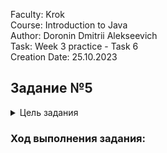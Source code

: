 Faculty: Krok  
Course: Introduction to Java  
Author: Doronin Dmitrii Alekseevich  
Task: Week 3 practice - Task 6  
Creation Date: 25.10.2023

## Задание №5
<details>
<summary>Цель задания</summary>

Предположим, вы принимаете участие в разработке небольшого приложения по аннотированию (разметке) изображений с целью последующего использования этой разметки для обучения моделей computer vision. В этом приложении пользователь может выделять области на изображении с помощью прямоугольников и окружностей и подписывать их произвольным текстом.

Вся разметка для изображения представляется массивом Annotation[].

В приложении определен класс аннотированного изображения:

class AnnotatedImage {

private final String imagePath;

private final Annotation[] annotations;



public AnnotatedImage(String imagePath, Annotation... annotations) {
this.imagePath = imagePath;
this.annotations = annotations;
}

public String getImagePath() {
return this.imagePath;
}

public Annotation[] getAnnotations() {
return this.annotations;
}
}


Определите класс Annotation для представления данных разметки (данные: подпись и фигура) и классы Figure, Rectangle, Circle для задания размеченных областей.

Прямоугольники определяются координатами левого нижнего и правого верхнего углов, а окружности - координатами центра и радиусом.

Переопределите метод toString класса Annotation так, чтобы в результат выводилась информация о полях и вложенных объектах. Формат вывода:


Окружность:

“Circle (<X0>, <Y0>), <R>: <Подпись>”

Прямоугольник:

“Rectangle (<X1>, <Y1>), (<X2>, <Y2>): <Подпись>”

Например:

Circle (100, 100), 10: Tree
Rectangle (100, 100), (150, 200): Car

Так же от пользователей пришел запрос на возможность перемещать уже размеченные области. Для поддержки это функциональности вам требуется реализовать:

1) выбор аннотации по координатам точки (x, y);

В массиве аннотаций требуется найти первую, фигура которой содержит точку с заданными координатами.

Annotation findByPoint(int x, int y) {
// ...
}

2) выбор аннотации по шаблону подписи;

В массиве аннотаций требуется найти первую, подпись которой содержит заданную подстроку.

Annotation findByLabel(String label) {
// ...
}

Определить, содержит ли строка заданную подстроку, можно с помощью метода contains(CharSequence s) класса String.

3) перемещение фигуры выбранной аннотации на смещение (dx, dy);
   В рамках этого изменения вы решили доработать классы фигур таким образом, чтобы они реализовывали интерфейс

public interface Movable {

void move(int dx, int dy);
}

Разработайте классы и реализуйте соответствующие методы.
</details>

### Ход выполнения задания:

